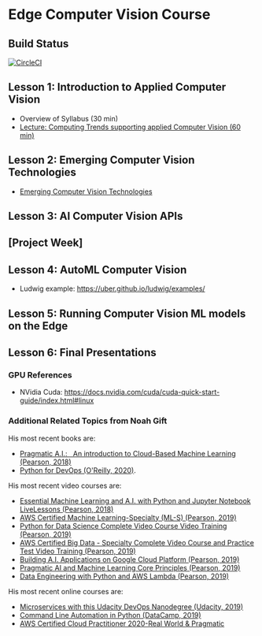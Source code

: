 # Edge Computer Vision Course

## Build Status

[![CircleCI](https://circleci.com/gh/noahgift/edge-computer-vision.svg?style=svg)](https://circleci.com/gh/noahgift/edge-computer-vision)


## Lesson 1:  Introduction to Applied Computer Vision

* Overview of Syllabus (30 min)
* [Lecture:  Computing Trends supporting applied Computer Vision (60 min)](https://github.com/noahgift/edge-computer-vision/blob/master/computer_vision_lecture_1.ipynb)

## Lesson 2:  Emerging Computer Vision Technologies

* [Emerging Computer Vision Technologies](https://github.com/noahgift/edge-computer-vision/blob/master/computer_vision_lecture2.ipynb)

## Lesson 3: AI Computer Vision APIs
## [Project Week]
## Lesson 4: AutoML Computer Vision

* Ludwig example:  https://uber.github.io/ludwig/examples/

## Lesson 5: Running Computer Vision ML models on the Edge  
## Lesson 6: Final Presentations

### GPU References

* NVidia Cuda:  https://docs.nvidia.com/cuda/cuda-quick-start-guide/index.html#linux


### Additional Related Topics from Noah Gift

His most recent books are:

*   [Pragmatic A.I.:   An introduction to Cloud-Based Machine Learning (Pearson, 2018)](https://www.amazon.com/Pragmatic-AI-Introduction-Cloud-Based-Analytics/dp/0134863860)
*   [Python for DevOps (O'Reilly, 2020)](https://www.amazon.com/Python-DevOps-Ruthlessly-Effective-Automation/dp/149205769X). 

His most recent video courses are:

*   [Essential Machine Learning and A.I. with Python and Jupyter Notebook LiveLessons (Pearson, 2018)](https://learning.oreilly.com/videos/essential-machine-learning/9780135261118)
*   [AWS Certified Machine Learning-Specialty (ML-S) (Pearson, 2019)](https://learning.oreilly.com/videos/aws-certified-machine/9780135556597)
*   [Python for Data Science Complete Video Course Video Training (Pearson, 2019)](https://learning.oreilly.com/videos/python-for-data/9780135687253)
*   [AWS Certified Big Data - Specialty Complete Video Course and Practice Test Video Training (Pearson, 2019)](https://learning.oreilly.com/videos/aws-certified-big/9780135772324)
*   [Building A.I. Applications on Google Cloud Platform (Pearson, 2019)](https://learning.oreilly.com/videos/building-ai-applications/9780135973462)
*   [Pragmatic AI and Machine Learning Core Principles (Pearson, 2019)](https://learning.oreilly.com/videos/pragmatic-ai-and/9780136554714)
*   [Data Engineering with Python and AWS Lambda (Pearson, 2019)](https://learning.oreilly.com/videos/data-engineering-with/9780135964330)

His most recent online courses are:

*   [Microservices with this Udacity DevOps Nanodegree (Udacity, 2019)](https://www.udacity.com/course/cloud-dev-ops-nanodegree--nd9991)
*   [Command Line Automation in Python (DataCamp, 2019)](https://www.datacamp.com/instructors/ndgift)
*   [AWS Certified Cloud Practitioner 2020-Real World & Pragmatic](https://www.udemy.com/course/aws-certified-cloud-practitioner-2020-real-world-pragmatic/?referralCode=CAC679A7D08212773428)
